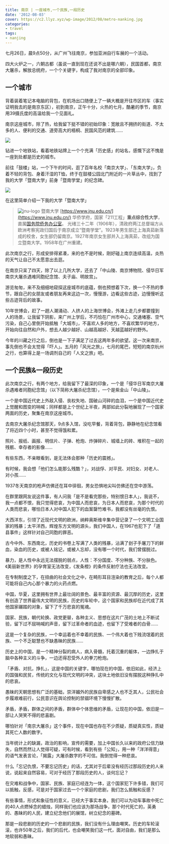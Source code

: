 ```yaml
---
title: 南京 | 一座城市,一个民族,一段历史
date: '2012-08-03'
cover: https://c2.llyz.xyz/wp-image/2012/08/metro-nanking.jpg
categories:
- travel
tags:
- nanjing
---
```


七月26日，晨9点50分，从广州飞往南京，参加亚洲自行车展的一个活动。

四大火炉之一，六朝古都（虽说一直到现在还说不出是哪六朝），民国首都，南京大屠杀，解放总统府，一个个关键字，构成了我对南京的全部印象。

## 一个城市

背着装着笔记本电脑的背包，在机场出口随便上了一辆大概是开往市区的车（事实证明我去的是南京东区），初到南京，正午十分，火热的七月，酷暑的季节，南京用39摄氏度的高温给我一个见面礼。

南京这座城市，除了热，给我留下挺不错的初始印象：宽敞且不拥挤的街道、不太多的人、便利的交通、道旁高大的梧桐、民国风范的建筑……

![](https://c2.llyz.xyz/wp-image/2012/08/metro-nanking.jpg)

钻进一个地铁站，看着地铁站牌上一个个充满「历史感」的站名，感慨下这不愧是一座到处都是历史的城市。

前往「鼓楼」站，一个下午的时间，逛了百年名校「南京大学」、「东南大学」，负着不轻的背包、身着汗湿的T恤，终于在鼓楼公园北门附近的一片草丛中，找到了我的大学「暨南大学」前身「暨南学堂」的纪念碑。

![](https://c2.llyz.xyz/wp-image/2012/08/nanking-jnu.jpg)

在这里简单介绍一下我的大学「暨南大学」

> ![jnu-logo](https://c2.llyz.xyz/wp-image/2012/08/jnu-logo.jpg) 暨南大学 [https://www.jnu.edu.cn/](https://www.jnu.edu.cn/) 华侨学府，国家「211工程」**重点综合性大学**，直属[国务院侨务办公室](https://zh.wikipedia.org/wiki/%E5%9C%8B%E5%8B%99%E9%99%A2%E5%83%91%E5%8B%99%E8%BE%A6%E5%85%AC%E5%AE%A4)。 光绪三十二年（1906年），清政府两江总督端方从欧洲考察宪政归国后于南京成立“暨南学堂”。1923年男生部迁上海真茹新落成的校舍，女生部仍留南京。1927年南京女生部并入上海真茹，改组为国立暨南大学。1958年在广州重建。

此次南京之行，形成安排得紧凑，来的也不是时候，刚好碰上南京连续高温，炎热的天气让自己不太愿意出去逛。

在南京只呆了四天，除了以上几所大学，还去了「中山陵、南京博物院、侵华日军南京大屠杀遇难同胞纪念馆、夫子庙、明故宫」。

游览匆匆，来不及细细地窥探这座城市的底蕴，倒也预想着下次，换一个不热的季节，跟自己的女朋友或者朋友再来这边一次，慢慢游，边看这些古迹，边慢慢听这些古迹背后的故事。

10年世博会，赶了一趟人潮涌动、人挤人的上海世博会，外滩上走几步都要撞到人的场景，让我留下阴影，来广州上学后，不巧恰在广州市中心，交通堵塞、空气污染，自己心里倒开始抵触「大城市」，不喜欢人多的地方，不喜欢繁华的地方，开始向往自然和户外，想去人越少越好、山越高越好、天越蓝越好的野外。

今年的川藏之行之后，倒也是一下子满足了过去这两年多的欲望。这一次来南京，事先倒也不会太觉得「吓人」。五月的「风光之旅」，七月的尾巴，短短的南京杭州之行，也算得上是一场调剂自己的「人文之旅」吧。

## 一个民族&一段历史

此次南京之行，有两个地方，给我留下了最深的印象，一个是「侵华日军南京大屠杀遇难者同胞纪念馆」（以下简称大屠杀纪念馆），一个是紫金山「中山陵」。

一个是中国近代史上外敌入侵、丧权失地、国破山河碎的血泪，一个是中国近代史上觉醒和图变的呐喊；同样都是上个世纪上半夜，两部如此分裂地展现了一个国家两面的历史，聚集在南京这座城市。

去南京大屠杀纪念馆那天，9点多入馆，没吃早餐，背着背包，静静地在纪念馆看了将近四个小时，甚至不觉得饿和累。

照片、报纸、画报、明信片、子弹、枪炮、炸弹碎片、城墙上的砖、堆积在一起的残骸、幸存者的影像……

有些东西，不亲眼看到，是无法体会那种「历史的震撼」。

有时候，我会想「他们怎么能那么残酷？」，对战俘、对平民、对妇女、对老人、对小孩……

1937冬天南京的枪声仿佛还在耳中徘徊，男女恐惧地尖叫仿佛还在空中游荡。

在群里跟网友说这件事，有人问我「是不是看完那些，特别恨日本人」，我说不，我一点都不恨，我只觉得悲哀，为中国人而悲哀，为日本人而悲哀，为那个时代的人类而悲哀，哪怕日本人对中国人犯下的血案罄竹难书，我都没有丝毫的仇恨。

大西洋东，引领了近现代文明的欧洲，纳粹奥斯维辛集中营记录了一个文明工业国家的残暴；太平洋西，辉煌东方文明的源头，我们中国人，在1967也犯下了「道县事件」这样针对自己同胞的罪恶。

古今中外、东西南北，历史的书卷上写满了人类的残暴，沾满了刽子手屠刀下的鲜血，染血的历史，或被人铭记，或被人忘却，没有哪一个时代，我们曾摆脱过。

暴力，是人性中永远无法摆脱的弱点，人性：不分国度、不分种族、不分肤色。《美丽新世界》的孕育室无法改变，《发条橙》的条件反射疗法也无法改变。

在专制制度之下，在扭曲的社会文化之中，在畸形耳目渲染的教育之后，每个人都可能将自己内心那个暴力的火药点燃。

中国，华夏，这里拥有世界上最壮阔的景色、最丰富的资源、最沉厚的历史，这里有创造了世界最伟大文明的民族，历史的车轮中，这个国家和民族却在近代成了其他国家碾踏的对象，留下了千万悲哀的冤魂。

国家、民族，朝代轮换、政党更替，各种主义、思想在这片广茂的土地上不断试验，留下过不屈呐喊的声音，留下过革命者的血迹，也留下了受难者的白骨……

这是一个复杂的民族，一个幸运着也不幸着的民族、一个伟大着也下贱流氓着的民族、一个不乏聪慧也不缺愚昧的民族……

历史上的中国，是一个精神分裂的病人，病入骨髓，托着沉重的躯体，一边挣扎于脑中各种主义的斗争，一边还得忍受外人的拳刀枪炮。

「矛盾、对抗，挣扎」，这是中国的关键字，哪怕现在的中国，依旧如此，经济上的国强和民贫，传统的文化与现代文明的冲突，这块土地依旧没有摆脱这种挣扎中的悲哀。

愚昧的天朝思想有广泛的基础，崇洋媚外的民族自卑感之人也不乏其人，公民社会步履艰难前行，公民意识在舆论控制的禁锢环境下慢慢扩散。

矛盾，矛盾，群体之间的矛盾，群体中个体思维的矛盾，让现在的中国，依旧是一部让人哭笑不得的悲喜剧。

哪怕针对「南京大屠杀」这个事件，现在中国也存在不少质疑，质疑真实性，质疑其死亡人数的数字。

当年统计上的缺漏，政治的影响，宣传的需要，加上中国长久以来的政府公信力缺失，自然而然让人觉得可疑，可有时候，看到有些「公知」，用一种「洋洋得意」的语气发表言论，「揭露」大屠杀数字的不可信。我倒觉得一种悲哀。

什么「忘记仇恨，不要忘记历史」的话，尤其对于后辈没有经历过那段历史的人来说，说起来自然容易，可对于经历了那段历史的人，谈何忘记？

在灾难和战争中，国家、民族、家庭已经连为一体，这个国家犯下许多错，我们可以抵触，反感，可是对于国家过去一个个家庭的悲剧，我们怎么抵触和反感？

有些事情，形式和象征性的意义，已经大于事实本身。我们可以为动车事故中死亡的40人点燃悼念的蜡烛，同样我们也应该为那场战争，那个时代死亡的，英勇的、愚昧的的人民，建立纪念他们的展馆，树立纪念的墓碑。

那是一段悲剧的历史的一个悲剧的民族，我们没有什么理由嘲笑。历史的车轮滚滚，也许50年之后，我们的后代，也会嘲笑我们这一代，面对自由，我们是那么地软弱和愚昧。
